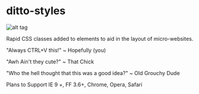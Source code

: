 ditto-styles
============

![alt tag](http://i.imgur.com/sGC8K5v.png)

Rapid CSS classes added to elements to aid in the layout of micro-websites.

"Always CTRL+V this!"
~ Hopefully (you)

"Awh Ain't they cute?"
~ That Chick

"Who the hell thought that this was a good idea?"
~ Old Grouchy Dude

Plans to Support
IE 9 +, FF 3.6+, Chrome, Opera, Safari